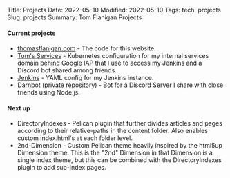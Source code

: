 Title: Projects
Date: 2022-05-10
Modified: 2022-05-10
Tags: tech, projects
Slug: projects
Summary: Tom Flanigan Projects

#### Current projects

* [thomasflanigan.com](https://github.com/exvertus/thomasflanigan) - The code for this website.
* [Tom's Services](https://github.com/exvertus/services) - Kubernetes configuration for my internal services domain behind Google IAP that I use to access my Jenkins and a Discord bot shared among friends.
* [Jenkins](https://github.com/exvertus/jenkins) - YAML config for my Jenkins instance.
* Darnbot (private repository) - Bot for a Discord Server I share with close friends using Node.js.

#### Next up

* DirectoryIndexes - Pelican plugin that further divides articles and pages according to their relative-paths in the content folder. Also enables custom index.html's at each folder level.
* 2nd-Dimension - Custom Pelican theme heavily inspired by the html5up Dimension theme. This is the "2nd" Dimension in that Dimension is a single index theme, but this can be combined with the DirectoryIndexes plugin to add sub-index pages.
